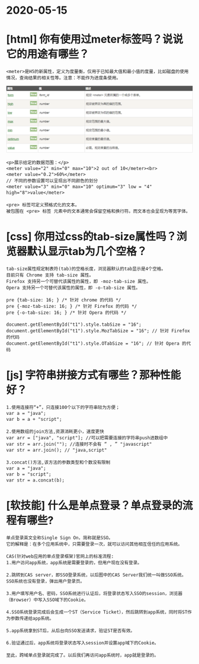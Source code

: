 # 2020-05-15

# [html] 你有使用过meter标签吗？说说它的用途有哪些？ #
 	
	<meter>是H5的新属性，定义为度量衡，仅用于已知最大值和最小值的度量，比如磁盘的使用情况，查询结果的相关性等。注意：不能作为进度条使用。
	
![](files/meter.png)

	<p>展示给定的数据范围：</p>
	<meter value="2" min="0" max="10">2 out of 10</meter><br>
	<meter value="0.2">60%</meter>
	// 不同的参数设置可以呈现出不同颜色的划分
	<meter value="3" min="0" max="10" optimum="3" low = "4" high="8">value</meter>

	<pre> 标签可定义预格式化的文本。
	被包围在 <pre> 标签 元素中的文本通常会保留空格和换行符。而文本也会呈现为等宽字体。

# [css] 你用过css的tab-size属性吗？浏览器默认显示tab为几个空格？
	
	tab-size属性规定制表符(tab)的空格长度，浏览器默认的tab显示是4个空格。
	目前只有 Chrome 支持 tab-size 属性。
	Firefox 支持另一个可替代该属性的属性，即 -moz-tab-size 属性。
	Opera 支持另一个可替代该属性的属性，即 -o-tab-size 属性。
 
	pre {tab-size: 16; } /* 针对 chrome 的代码 */
	pre {-moz-tab-size: 16; } /* 针对 Firefox 的代码 */
	pre {-o-tab-size: 16; } /* 针对 Opera 的代码 */

	document.getElementById("t1").style.tabSize = "16";
	document.getElementById("t1").style.MozTabSize = "16"; // 针对 Firefox 的代码
	document.getElementById("t1").style.OTabSize = "16"; // 针对 Opera 的代码


# [js] 字符串拼接方式有哪些？那种性能好？
	
	1.使用连接符“+”，只连接100个以下的字符串较为方便；
	var a = "java";
	var b = a + "script";
	
	2.使用数组的join方法,资源消耗更小，速度更快
	var arr = ["java", "script"]; //可以把需要连接的字符串push进数组中
	var str = arr.join(""); //连接时不会有 “ , ” "javascript"
	var str = arr.join(); // "java,script"
		
	3.concat()方法,该方法的参数类型和个数没有限制
	var a = "java"; 
	var b = "script";
	var str = a.concat(b);

# [软技能] 什么是单点登录？单点登录的流程有哪些?  

	单点登录英文全称Single Sign On，简称就是SSO。
	它的解释是：在多个应用系统中，只需要登录一次，就可以访问其他相互信任的应用系统。

	CAS(针对web应用的单点登录框架)官网上的标准流程:
	1.用户访问app系统，app系统是需要登录的，但用户现在没有登录。

	2.跳转到CAS server，即SSO登录系统，以后图中的CAS Server我们统一叫做SSO系统。 SSO系统也没有登录，弹出用户登录页。

	3.用户填写用户名、密码，SSO系统进行认证后，将登录状态写入SSO的session，浏览器（Browser）中写入SSO域下的Cookie。

	4.SSO系统登录完成后会生成一个ST（Service Ticket），然后跳转到app系统，同时将ST作为参数传递给app系统。

	5.app系统拿到ST后，从后台向SSO发送请求，验证ST是否有效。

	6.验证通过后，app系统将登录状态写入session并设置app域下的Cookie。

	至此，跨域单点登录就完成了。以后我们再访问app系统时，app就是登录的。